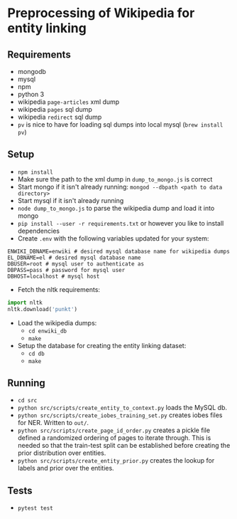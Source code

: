 # Preprocessing of Wikipedia for entity linking
## Requirements
- mongodb
- mysql
- npm
- python 3
- wikipedia `page-articles` xml dump
- wikipedia `pages` sql dump
- wikipedia `redirect` sql dump
- `pv` is nice to have for loading sql dumps into local mysql (`brew install pv`)

## Setup
- `npm install`
- Make sure the path to the xml dump in `dump_to_mongo.js` is correct
- Start mongo if it isn't already running: `mongod --dbpath <path to data directory>`
- Start mysql if it isn't already running
- `node dump_to_mongo.js` to parse the wikipedia dump and load it into mongo
- `pip install --user -r requirements.txt` or however you like to install dependencies
- Create `.env` with the following variables updated for your system:
``` shell
ENWIKI_DBNAME=enwiki # desired mysql database name for wikipedia dumps
EL_DBNAME=el # desired mysql database name
DBUSER=root # mysql user to authenticate as
DBPASS=pass # password for mysql user
DBHOST=localhost # mysql host
```
- Fetch the nltk requirements:
``` python
import nltk
nltk.download('punkt')
```
- Load the wikipedia dumps:
  - `cd enwiki_db`
  - `make`
- Setup the database for creating the entity linking dataset:
  - `cd db`
  - `make`

## Running
- `cd src`
- `python src/scripts/create_entity_to_context.py` loads the MySQL db.
- `python src/scripts/create_iobes_training_set.py` creates iobes files for NER. Written to `out/`.
- `python src/scripts/create_page_id_order.py` creates a pickle file defined a randomized ordering of pages to iterate through. This is needed so that the train-test split can be established before creating the prior distribution over entities.
- `python src/scripts/create_entity_prior.py` creates the lookup for labels and prior over the entities.

## Tests
- `pytest test`

